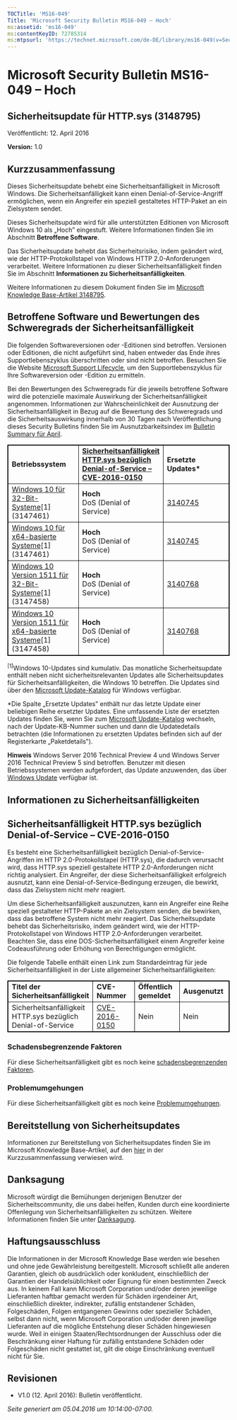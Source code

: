 ```yaml
---
TOCTitle: 'MS16-049'
Title: 'Microsoft Security Bulletin MS16-049 – Hoch'
ms:assetid: 'ms16-049'
ms:contentKeyID: 72785314
ms:mtpsurl: 'https://technet.microsoft.com/de-DE/library/ms16-049(v=Security.10)'
---
```


Microsoft Security Bulletin MS16-049 – Hoch
===========================================

Sicherheitsupdate für HTTP.sys (3148795)
----------------------------------------

Veröffentlicht: 12. April 2016

**Version:** 1.0

Kurzzusammenfassung
-------------------

Dieses Sicherheitsupdate behebt eine Sicherheitsanfälligkeit in Microsoft Windows. Die Sicherheitsanfälligkeit kann einen Denial-of-Service-Angriff ermöglichen, wenn ein Angreifer ein speziell gestaltetes HTTP-Paket an ein Zielsystem sendet.

Dieses Sicherheitsupdate wird für alle unterstützten Editionen von Microsoft Windows 10 als „Hoch‟ eingestuft. Weitere Informationen finden Sie im Abschnitt **Betroffene Software**.

Das Sicherheitsupdate behebt das Sicherheitsrisiko, indem geändert wird, wie der HTTP-Protokollstapel von Windows HTTP 2.0-Anforderungen verarbeitet. Weitere Informationen zu dieser Sicherheitsanfälligkeit finden Sie im Abschnitt **Informationen zu Sicherheitsanfälligkeiten**.

Weitere Informationen zu diesem Dokument finden Sie im [Microsoft Knowledge Base-Artikel 3148795](https://support.microsoft.com/de-de/kb/3148795). 

Betroffene Software und Bewertungen des Schweregrads der Sicherheitsanfälligkeit
--------------------------------------------------------------------------------

Die folgenden Softwareversionen oder -Editionen sind betroffen. Versionen oder Editionen, die nicht aufgeführt sind, haben entweder das Ende ihres Supportlebenszyklus überschritten oder sind nicht betroffen. Besuchen Sie die Website [Microsoft Support Lifecycle](https://support.microsoft.com/de-de/lifecycle), um den Supportlebenszyklus für Ihre Softwareversion oder -Edition zu ermitteln.

Bei den Bewertungen des Schweregrads für die jeweils betroffene Software wird die potenzielle maximale Auswirkung der Sicherheitsanfälligkeit angenommen. Informationen zur Wahrscheinlichkeit der Ausnutzung der Sicherheitsanfälligkeit in Bezug auf die Bewertung des Schweregrads und die Sicherheitsauswirkung innerhalb von 30 Tagen nach Veröffentlichung dieses Security Bulletins finden Sie im Ausnutzbarkeitsindex im [Bulletin Summary für April](https://technet.microsoft.com/de-de/library/security/ms16-apr).

<p> </p>
<table style="border:1px solid black;">
<colgroup>
<col width="33%" />
<col width="33%" />
<col width="33%" />
</colgroup>
<tbody>
<tr class="odd">
<td style="border:1px solid black;"><strong>Betriebssystem</strong></td>
<td style="border:1px solid black;"><a href="http://www.cve.mitre.org/cgi-bin/cvename.cgi?name=cve-2016-0150"><strong>Sicherheitsanfälligkeit HTTP.sys bezüglich Denial-of-Service – CVE-2016-0150</strong></a></td>
<td style="border:1px solid black;"><strong>Ersetzte Updates*</strong></td>
</tr>
<tr class="even">
<td style="border:1px solid black;"><a href="https://support.microsoft.com/de-de/kb/3147461">Windows 10 für 32-Bit-Systeme</a>[1]<br />
(3147461)</td>
<td style="border:1px solid black;"><strong>Hoch</strong><br />
DoS (Denial of Service)</td>
<td style="border:1px solid black;"><a href="https://support.microsoft.com/de-de/kb/3140745">3140745</a></td>
</tr>
<tr class="odd">
<td style="border:1px solid black;"><a href="https://support.microsoft.com/de-de/kb/3147461">Windows 10 für x64-basierte Systeme</a>[1]<br />
(3147461)</td>
<td style="border:1px solid black;"><strong>Hoch</strong><br />
DoS (Denial of Service)</td>
<td style="border:1px solid black;"><a href="https://support.microsoft.com/de-de/kb/3140745">3140745</a></td>
</tr>
<tr class="even">
<td style="border:1px solid black;"><a href="https://support.microsoft.com/de-de/kb/3147458">Windows 10 Version 1511 für 32-Bit-Systeme</a>[1]<br />
(3147458)</td>
<td style="border:1px solid black;"><strong>Hoch</strong><br />
DoS (Denial of Service)</td>
<td style="border:1px solid black;"><a href="https://support.microsoft.com/de-de/kb/3140768">3140768</a></td>
</tr>
<tr class="odd">
<td style="border:1px solid black;"><a href="https://support.microsoft.com/de-de/kb/3147458">Windows 10 Version 1511 für x64-basierte Systeme</a>[1]<br />
(3147458)</td>
<td style="border:1px solid black;"><strong>Hoch</strong><br />
DoS (Denial of Service)</td>
<td style="border:1px solid black;"><a href="https://support.microsoft.com/de-de/kb/3140768">3140768</a></td>
</tr>
</tbody>
</table>
<p></p>
  
<sup>[1]</sup>Windows 10-Updates sind kumulativ. Das monatliche Sicherheitsupdate enthält neben nicht sicherheitsrelevanten Updates alle Sicherheitsupdates für Sicherheitsanfälligkeiten, die Windows 10 betreffen. Die Updates sind über den [Microsoft Update-Katalog](http://catalog.update.microsoft.com/v7/site/home.aspx) für Windows verfügbar.
  
\*Die Spalte „Ersetzte Updates‟ enthält nur das letzte Update einer beliebigen Reihe ersetzter Updates. Eine umfassende Liste der ersetzten Updates finden Sie, wenn Sie zum [Microsoft Update-Katalog](http://catalog.update.microsoft.com/v7/site/home.aspx) wechseln, nach der Update-KB-Nummer suchen und dann die Updatedetails betrachten (die Informationen zu ersetzten Updates befinden sich auf der Registerkarte „Paketdetails‟).
  
**Hinweis** Windows Server 2016 Technical Preview 4 und Windows Server 2016 Technical Preview 5 sind betroffen. Benutzer mit diesen Betriebssystemen werden aufgefordert, das Update anzuwenden, das über [Windows Update](http://update.microsoft.com/microsoftupdate/v6/vistadefault.aspx?ln=de-de) verfügbar ist.
  
Informationen zu Sicherheitsanfälligkeiten  
------------------------------------------
  
Sicherheitsanfälligkeit HTTP.sys bezüglich Denial-of-Service – CVE-2016-0150  
----------------------------------------------------------------------------
  
Es besteht eine Sicherheitsanfälligkeit bezüglich Denial-of-Service-Angriffen im HTTP 2.0-Protokollstapel (HTTP.sys), die dadurch verursacht wird, dass HTTP.sys speziell gestaltete HTTP 2.0-Anforderungen nicht richtig analysiert. Ein Angreifer, der diese Sicherheitsanfälligkeit erfolgreich ausnutzt, kann eine Denial-of-Service-Bedingung erzeugen, die bewirkt, dass das Zielsystem nicht mehr reagiert.
  
Um diese Sicherheitsanfälligkeit auszunutzen, kann ein Angreifer eine Reihe speziell gestalteter HTTP-Pakete an ein Zielsystem senden, die bewirken, dass das betroffene System nicht mehr reagiert. Das Sicherheitsupdate behebt das Sicherheitsrisiko, indem geändert wird, wie der HTTP-Protokollstapel von Windows HTTP 2.0-Anforderungen verarbeitet. Beachten Sie, dass eine DOS-Sicherheitsanfälligkeit einem Angreifer keine Codeausführung oder Erhöhung von Berechtigungen ermöglicht.
  
Die folgende Tabelle enthält einen Link zum Standardeintrag für jede Sicherheitsanfälligkeit in der Liste allgemeiner Sicherheitsanfälligkeiten:

<p> </p>
<table style="border:1px solid black;">
<colgroup>
<col width="25%" />
<col width="25%" />
<col width="25%" />
<col width="25%" />
</colgroup>
<tbody>
<tr class="odd">
<td style="border:1px solid black;"><strong>Titel der Sicherheitsanfälligkeit</strong></td>
<td style="border:1px solid black;"><strong>CVE-Nummer</strong></td>
<td style="border:1px solid black;"><strong>Öffentlich gemeldet</strong></td>
<td style="border:1px solid black;"><strong>Ausgenutzt</strong></td>
</tr>
<tr class="even">
<td style="border:1px solid black;">Sicherheitsanfälligkeit HTTP.sys bezüglich Denial-of-Service</td>
<td style="border:1px solid black;"><a href="http://www.cve.mitre.org/cgi-bin/cvename.cgi?name=cve-2016-0150">CVE-2016-0150</a></td>
<td style="border:1px solid black;">Nein</td>
<td style="border:1px solid black;">Nein</td>
</tr>
</tbody>
</table>
  
### Schadensbegrenzende Faktoren
  
Für diese Sicherheitsanfälligkeit gibt es noch keine [schadensbegrenzenden Faktoren](https://technet.microsoft.com/de-de/library/security/dn848375.aspx).
  
### Problemumgehungen
  
Für diese Sicherheitsanfälligkeit gibt es noch keine [Problemumgehungen](https://technet.microsoft.com/de-de/library/security/dn848375.aspx).
  
Bereitstellung von Sicherheitsupdates   
--------------------------------------
  
Informationen zur Bereitstellung von Sicherheitsupdates finden Sie im Microsoft Knowledge Base-Artikel, auf den [hier](#kbarticle) in der Kurzzusammenfassung verwiesen wird.
  
Danksagung  
----------
  
Microsoft würdigt die Bemühungen derjenigen Benutzer der Sicherheitscommunity, die uns dabei helfen, Kunden durch eine koordinierte Offenlegung von Sicherheitsanfälligkeiten zu schützen. Weitere Informationen finden Sie unter [Danksagung](https://technet.microsoft.com/de-de/library/security/dn820091.aspx). 
  
Haftungsausschluss  
------------------
  
Die Informationen in der Microsoft Knowledge Base werden wie besehen und ohne jede Gewährleistung bereitgestellt. Microsoft schließt alle anderen Garantien, gleich ob ausdrücklich oder konkludent, einschließlich der Garantien der Handelsüblichkeit oder Eignung für einen bestimmten Zweck aus. In keinem Fall kann Microsoft Corporation und/oder deren jeweilige Lieferanten haftbar gemacht werden für Schäden irgendeiner Art, einschließlich direkter, indirekter, zufällig entstandener Schäden, Folgeschäden, Folgen entgangenen Gewinns oder spezieller Schäden, selbst dann nicht, wenn Microsoft Corporation und/oder deren jeweilige Lieferanten auf die mögliche Entstehung dieser Schäden hingewiesen wurde. Weil in einigen Staaten/Rechtsordnungen der Ausschluss oder die Beschränkung einer Haftung für zufällig entstandene Schäden oder Folgeschäden nicht gestattet ist, gilt die obige Einschränkung eventuell nicht für Sie.
  
Revisionen  
----------
  
-   V1.0 (12. April 2016): Bulletin veröffentlicht.
  
*Seite generiert am 05.04.2016 um 10:14:00-07:00.*